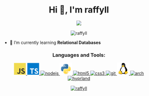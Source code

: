 <h1 align="center">Hi 👋, I'm raffyll</h1> 
   
 <p align="center"><img src="https://c.tenor.com/88BZ8YMM7ukAAAAC/tenor.gif"></p>
<p align="center"> <img src="https://komarev.com/ghpvc/?username=raffyll&label=Visitors&color=202122&style=flat" alt="raffyll" /> </p>

- 🌱 I’m currently learning **Relational Databases**    
 
<h3 align="center">Languages and Tools:</h3>  
<p align="center">  <a href="https://developer.mozilla.org/en-US/docs/Web/JavaScript" target="_blank" rel="noreferrer"> <img src="https://raw.githubusercontent.com/devicons/devicon/master/icons/javascript/javascript-original.svg" alt="javascript" width="40" height="40"/> </a><a href="https://www.typescriptlang.org/" target="_blank" rel="noreferrer"> <img src="https://raw.githubusercontent.com/devicons/devicon/master/icons/typescript/typescript-original.svg" alt="typescript" width="40" height="40"/> </a> <a href="https://nodejs.org" target="_blank" rel="noreferrer"> <img src="https://raw.githubusercontent.com/danielcranney/readme-generator/main/public/icons/skills/nodejs-colored.svg" alt="nodejs" width="40" height="40"/> </a></a> <a href="https://www.python.org" target="_blank" rel="noreferrer"> <img src="https://raw.githubusercontent.com/devicons/devicon/master/icons/python/python-original.svg" alt="python" width="40" height="40"/> </a><a href="https://www.w3.org/html/" target="_blank" rel="noreferrer"> <img src="https://raw.githubusercontent.com/danielcranney/readme-generator/main/public/icons/skills/html5-colored.svg" alt="html5" width="40" height="40"/> </a><a href="https://www.w3schools.com/css/" target="_blank" rel="noreferrer"> <img src="https://raw.githubusercontent.com/danielcranney/readme-generator/main/public/icons/skills/css3-colored.svg" alt="css3" width="40" height="40"/> </a> <a href="https://git-scm.com/" target="_blank" rel="noreferrer"> <img src="https://www.vectorlogo.zone/logos/git-scm/git-scm-icon.svg" alt="git" width="40" height="40"/> </a>  <a href="https://www.linux.org/" target="_blank" rel="noreferrer"> <img src="https://raw.githubusercontent.com/devicons/devicon/master/icons/linux/linux-original.svg" alt="linux" width="40" height="40"/>  <a href="https://archlinux.org/" target="_blank" rel="noreferrer"> <img src="https://cdn.jsdelivr.net/gh/devicons/devicon@latest/icons/archlinux/archlinux-original.svg" alt="arch" width="40" height="40"/><a href="https://hyprland.org/" target="_blank" rel="noreferrer"> <img src="https://wiki.hyprland.org/favicon.svg" alt="hyprland" width="40" height="40"/></p>  
  
<p align="center"><img align="center" src="https://github-readme-stats.vercel.app/api/top-langs?username=raffyll&show_icons=true&theme=tokyonight&locale=en&layout=compact" alt="raffyll" /></p>
